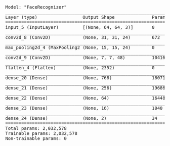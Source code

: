 <pre>
Model: "FaceRecognizer"
_________________________________________________________________
Layer (type)                 Output Shape              Param #   
=================================================================
input_5 (InputLayer)         [(None, 64, 64, 3)]       0         
_________________________________________________________________
conv2d_8 (Conv2D)            (None, 31, 31, 24)        672       
_________________________________________________________________
max_pooling2d_4 (MaxPooling2 (None, 15, 15, 24)        0         
_________________________________________________________________
conv2d_9 (Conv2D)            (None, 7, 7, 48)          10416     
_________________________________________________________________
flatten_4 (Flatten)          (None, 2352)              0         
_________________________________________________________________
dense_20 (Dense)             (None, 768)               1807104   
_________________________________________________________________
dense_21 (Dense)             (None, 256)               196864    
_________________________________________________________________
dense_22 (Dense)             (None, 64)                16448     
_________________________________________________________________
dense_23 (Dense)             (None, 16)                1040      
_________________________________________________________________
dense_24 (Dense)             (None, 2)                 34        
=================================================================
Total params: 2,032,578
Trainable params: 2,032,578
Non-trainable params: 0
_________________________________________________________________
</pre>

